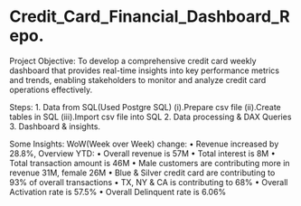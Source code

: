 # Credit_Card_Financial_Dashboard_Repo.

Project Objective: To develop a comprehensive credit 
card weekly dashboard that 
provides real-time insights into key 
performance metrics and trends, 
enabling stakeholders to monitor 
and analyze credit card operations 
effectively.

Steps: 1. Data from SQL(Used Postgre SQL)
            (i).Prepare csv file 
            (ii).Create tables in SQL
            (iii).Import csv file into SQL
       2. Data processing & DAX Queries
       3. Dashboard & insights.

Some Insights:  WoW(Week over Week) change: 
                        • Revenue increased by 28.8%, 
                  Overview YTD:
                        • Overall revenue is 57M
                        • Total interest is 8M
                        • Total transaction amount is 46M
                        • Male customers are contributing more in revenue 31M, female 26M
                        • Blue & Silver credit card are contributing to 93% of overall 
                        transactions
                        • TX, NY & CA is contributing to 68%
                        • Overall Activation rate is 57.5%
                        • Overall Delinquent rate is 6.06%       


       

       
